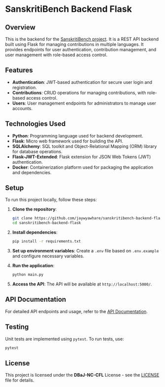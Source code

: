 # SanskritiBench Backend Flask

## Overview
This is the backend for the [SanskritiBench project](https://discord.com/invite/BK8UmK3xZC). It is a REST API backend built using Flask for managing contributions in multiple languages. It provides endpoints for user authentication, contribution management, and user management with role-based access control.

## Features

- **Authentication**: JWT-based authentication for secure user login and registration.
- **Contributions**: CRUD operations for managing contributions, with role-based access control.
- **Users**: User management endpoints for administrators to manage user accounts.

## Technologies Used

- **Python**: Programming language used for backend development.
- **Flask**: Micro web framework used for building the API.
- **SQLAlchemy**: SQL toolkit and Object-Relational Mapping (ORM) library for database operations.
- **Flask-JWT-Extended**: Flask extension for JSON Web Tokens (JWT) authentication.
- **Docker**: Containerization platform used for packaging the application and dependencies.

## Setup

To run this project locally, follow these steps:

1. **Clone the repository**:
   ```bash
   git clone https://github.com/jaywyawhare/sanskritibench-backend-flask.git
   cd sanskritibench-backend-flask
   ```

2. **Install dependencies**:
   ```bash
   pip install -r requirements.txt
   ```

3. **Set up environment variables**:
   Create a `.env` file based on `.env.example` and configure necessary variables.


4. **Run the application**:
   ```bash
   python main.py
   ```

5. **Access the API**:
   The API will be available at `http://localhost:5000/`.

## API Documentation

For detailed API endpoints and usage, refer to the [API Documentation](docs/API.md).

## Testing

Unit tests are implemented using `pytest`. To run tests, use:
```bash
pytest
```

## License

This project is licensed under the **DBaJ-NC-CFL** License - see the [LICENSE](./LICENCE.md) file for details.
